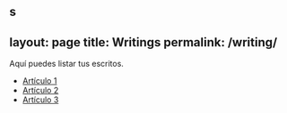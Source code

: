 s
---
layout: page
title: Writings
permalink: /writing/
---
Aquí puedes listar tus escritos.

- [Artículo 1](#)
- [Artículo 2](#)
- [Artículo 3](#)